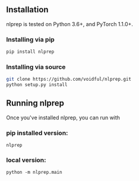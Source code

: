 ## Installation
nlprep is tested on Python 3.6+, and PyTorch 1.1.0+.  

### Installing via pip
```bash
pip install nlprep
```
### Installing via source
```bash
git clone https://github.com/voidful/nlprep.git
python setup.py install
```

## Running nlprep

Once you've installed nlprep, you can run with  

### pip installed version: 
`nlprep`   

### local version: 
`python -m nlprep.main`  